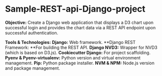 # Sample-REST-api-Django-project
**Objective:** Create a Django web application that displays a D3 chart upon successful login and provides the chart data via a REST API endpoint upon successful authentication.

**Tools & Technologies:**
**Django:** Web framework.
**Django REST Framework: **For building the REST API.
**Django NVD3:** Wrapper for NVD3 (which is based on D3.js).
**Cookiecutter Django:** For project scaffolding.
**Pyenv & Pyenv-virtualenv:** Python version and virtual environment management.
**Pip:** Python package installer.
**NVM & NPM:** Node.js version and package management.
